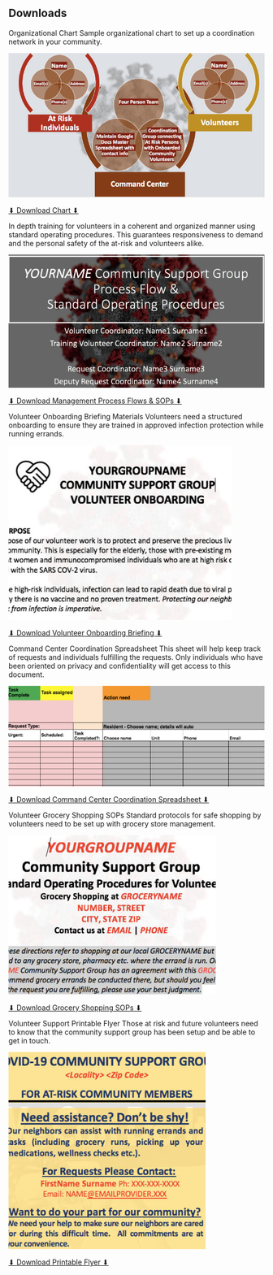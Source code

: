 ## Downloads



Organizational Chart
Sample organizational chart to set up a coordination network in your community.

![](/assets/img/Organizational_Chart.jpg)

[⬇ Download Chart ⬇](/assets/docs/Covid19_Volunteer_Organizational_Structure.pptx)

In depth training for volunteers in a coherent and organized manner using standard operating procedures. This guarantees responsiveness to demand and the personal safety of the at-risk and volunteers alike.

![](/assets/img/Volunteer_Coordination_SOPs.jpg)

[⬇ Download Management Process Flows & SOPs ⬇](/assets/docs/GENERIC_Process_Flow_&_SOPs.pptx)

Volunteer Onboarding Briefing Materials
Volunteers need a structured onboarding to ensure they are trained in approved infection protection while running errands.

![](/assets/img/Volunteer_Onboarding_Briefing_Materials.jpg)

[⬇ Download Volunteer Onboarding Briefing ⬇](/assets/docs/GENERIC_Volunteer_Onboarding_Memo.docx)

Command Center Coordination Spreadsheet
This sheet will help keep track of requests and individuals fulfilling the requests. Only individuals who have been oriented on privacy and confidentiality will get access to this document.

![Image](/assets/img/Command_Center_Coordination_Spreadsheet.jpg)

[⬇ Download Command Center Coordination Spreadsheet ⬇](/assets/docs/Command_Center_Coordination.xlsx)

Volunteer Grocery Shopping SOPs
Standard protocols for safe shopping by volunteers need to be set up with grocery store management.

![Image](/assets/img/Volunteer_Grocery_Shopping_SOPs.jpg)

[⬇ Download Grocery Shopping SOPs ⬇](/assets/docs/GENERIC_Grocery_Shopping_Guide_SOP.docx)

Volunteer Support Printable Flyer
Those at risk and future volunteers need to know that the community support group has been setup and be able to get in touch.

![Image](/assets/img/Volunteer_Support_Printable_Flyer.jpg)

[⬇ Download Printable Flyer ⬇](/assets/docs/GENERIC_Flyer_v1.pptx)
